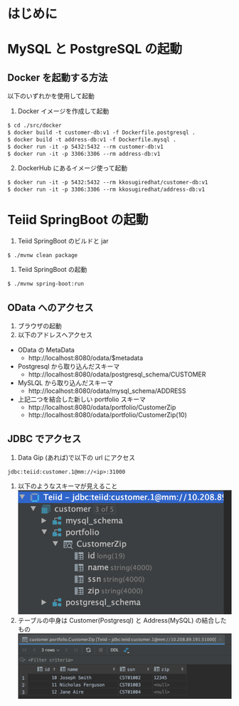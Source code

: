 # はじめに

# MySQL と PostgreSQL の起動

## Docker を起動する方法
以下のいずれかを使用して起動
1. Docker イメージを作成して起動
```shell script
$ cd ./src/docker
$ docker build -t customer-db:v1 -f Dockerfile.postgresql .
$ docker build -t address-db:v1 -f Dockerfile.mysql .
$ docker run -it -p 5432:5432 --rm customer-db:v1
$ docker run -it -p 3306:3306 --rm address-db:v1
```

2. DockerHub にあるイメージ使って起動
```shell script
$ docker run -it -p 5432:5432 --rm kkosugiredhat/customer-db:v1
$ docker run -it -p 3306:3306 --rm kkosugiredhat/address-db:v1
```

# Teiid SpringBoot の起動
1. Teiid SpringBoot のビルドと jar 
```shell script
$ ./mvnw clean package
```
1. Teiid SpringBoot の起動
```shell script
$ ./mvnw spring-boot:run
```

## OData へのアクセス
1. ブラウザの起動
2. 以下のアドレスへアクセス
  - OData の MetaData
    - http://localhost:8080/odata/$metadata
  - Postgresql から取り込んだスキーマ
    - http://localhost:8080/odata/postgresql_schema/CUSTOMER
  - MySLQL から取り込んだスキーマ
    - http://localhost:8080/odata/mysql_schema/ADDRESS
  - 上記二つを結合した新しい portfolio スキーマ
    - http://localhost:8080/odata/portfolio/CustomerZip
    - http://localhost:8080/odata/portfolio/CustomerZip(10)

## JDBC でアクセス
1. Data Gip (あれば)で以下の url にアクセス
```shell script
jdbc:teiid:customer.1@mm://<ip>:31000
```
1. 以下のようなスキーマが見えること
  ![](./image/1.png)
1. テーブルの中身は Customer(Postgresql) と Address(MySQL) の結合したもの
  ![](./image/2.png)